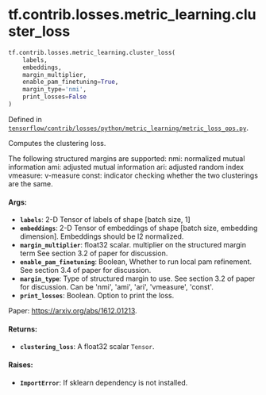 <div itemscope itemtype="http://developers.google.com/ReferenceObject">
<meta itemprop="name" content="tf.contrib.losses.metric_learning.cluster_loss" />
<meta itemprop="path" content="Stable" />
</div>

# tf.contrib.losses.metric_learning.cluster_loss

``` python
tf.contrib.losses.metric_learning.cluster_loss(
    labels,
    embeddings,
    margin_multiplier,
    enable_pam_finetuning=True,
    margin_type='nmi',
    print_losses=False
)
```



Defined in [`tensorflow/contrib/losses/python/metric_learning/metric_loss_ops.py`](https://www.tensorflow.org/code/tensorflow/contrib/losses/python/metric_learning/metric_loss_ops.py).

Computes the clustering loss.

The following structured margins are supported:
  nmi: normalized mutual information
  ami: adjusted mutual information
  ari: adjusted random index
  vmeasure: v-measure
  const: indicator checking whether the two clusterings are the same.

#### Args:

* <b>`labels`</b>: 2-D Tensor of labels of shape [batch size, 1]
* <b>`embeddings`</b>: 2-D Tensor of embeddings of shape
    [batch size, embedding dimension]. Embeddings should be l2 normalized.
* <b>`margin_multiplier`</b>: float32 scalar. multiplier on the structured margin term
    See section 3.2 of paper for discussion.
* <b>`enable_pam_finetuning`</b>: Boolean, Whether to run local pam refinement.
    See section 3.4 of paper for discussion.
* <b>`margin_type`</b>: Type of structured margin to use. See section 3.2 of
    paper for discussion. Can be 'nmi', 'ami', 'ari', 'vmeasure', 'const'.
* <b>`print_losses`</b>: Boolean. Option to print the loss.

Paper: https://arxiv.org/abs/1612.01213.


#### Returns:

* <b>`clustering_loss`</b>: A float32 scalar `Tensor`.

#### Raises:

* <b>`ImportError`</b>: If sklearn dependency is not installed.